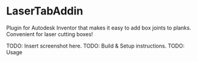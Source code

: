 # LaserTabAddin

Plugin for Autodesk Inventor that makes it easy to add box joints to planks. Convenient for laser cutting boxes!

TODO: Insert screenshot here.
TODO: Build & Setup instructions.
TODO: Usage

